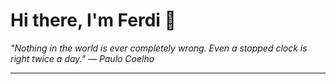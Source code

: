 <h1>Hi there, I'm Ferdi 👋</h1>

<p><em>
  "Nothing in the world is ever completely wrong. Even a stopped clock is right twice a day." — Paulo Coelho
</em></p>

---

